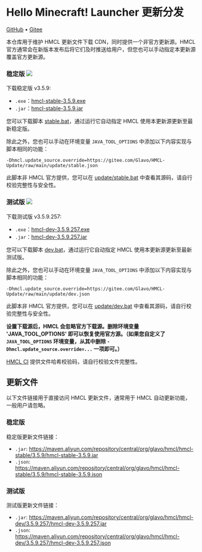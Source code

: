 # Hello Minecraft! Launcher 更新分发

[GitHub](https://github.com/HMCL-dev/HMCL-Update) • [Gitee](https://gitee.com/Glavo/HMCL-Update)

本仓库用于维护 HMCL 更新文件下载 CDN，同时提供一个非官方更新源。HMCL 官方通常会在新版本发布后将它们及时推送给用户，但您也可以手动指定本更新源覆盖官方更新源。


### 稳定版 [![](https://img.shields.io/maven-central/v/org.glavo.hmcl/hmcl-stable?label=稳定版)](https://search.maven.org/artifact/org.glavo.hmcl/hmcl-stable/3.5.9/pom)

下载稳定版 v3.5.9:

* `.exe`：[hmcl-stable-3.5.9.exe](https://maven.aliyun.com/repository/central/org/glavo/hmcl/hmcl-stable/3.5.9/hmcl-stable-3.5.9.exe)
* `.jar`：[hmcl-stable-3.5.9.jar](https://maven.aliyun.com/repository/central/org/glavo/hmcl/hmcl-stable/3.5.9/hmcl-stable-3.5.9.jar)

您可以下载脚本 [stable.bat](https://gitee.com/Glavo/HMCL-Update/attach_files/957979/download/stable.bat)，通过运行它自动指定 HMCL 使用本更新源更新至最新稳定版。

除此之外，您也可以手动在环境变量 `JAVA_TOOL_OPTIONS` 中添加以下内容实现与脚本相同的功能：

```
-Dhmcl.update_source.override=https://gitee.com/Glavo/HMCL-Update/raw/main/update/stable.json
```

此脚本非 HMCL 官方提供，您可以在 [update/stable.bat](update/stable.bat) 中查看其源码，请自行校验完整性与安全性。

### 测试版 [![](https://img.shields.io/maven-central/v/org.glavo.hmcl/hmcl-dev?label=测试版)](https://search.maven.org/artifact/org.glavo.hmcl/hmcl-dev/3.5.9.257/pom)

下载测试版 v3.5.9.257:

* `.exe`：[hmcl-dev-3.5.9.257.exe](https://maven.aliyun.com/repository/central/org/glavo/hmcl/hmcl-dev/3.5.9.257/hmcl-dev-3.5.9.257.exe)
* `.jar`：[hmcl-dev-3.5.9.257.jar](https://maven.aliyun.com/repository/central/org/glavo/hmcl/hmcl-dev/3.5.9.257/hmcl-dev-3.5.9.257.jar)

您可以下载脚本 [dev.bat](https://gitee.com/Glavo/HMCL-Update/attach_files/957978/download/dev.bat)，通过运行它自动指定 HMCL 使用本更新源更新至最新测试版。

除此之外，您也可以手动在环境变量 `JAVA_TOOL_OPTIONS` 中添加以下内容实现与脚本相同的功能：

```
-Dhmcl.update_source.override=https://gitee.com/Glavo/HMCL-Update/raw/main/update/dev.json
```

此脚本非 HMCL 官方提供，您可以在 [update/dev.bat](update/dev.bat) 中查看其源码，请自行校验完整性与安全性。

**设置下载源后，HMCL 会忽略官方下载源。删除环境变量 'JAVA_TOOL_OPTIONS' 即可以恢复使用官方源。（如果您自定义了 `JAVA_TOOL_OPTIONS` 环境变量，从其中删除 `-Dhmcl.update_source.override=...` 一项即可。）**

[HMCL CI](https://ci.huangyuhui.net/) 提供文件哈希校验码，请自行校验文件完整性。
## 更新文件

以下文件链接用于直接访问 HMCL 更新文件，通常用于 HMCL 自动更新功能，一般用户请忽略。

### 稳定版

稳定版更新文件链接：

* `.jar`: https://maven.aliyun.com/repository/central/org/glavo/hmcl/hmcl-stable/3.5.9/hmcl-stable-3.5.9.jar
* `.json`: https://maven.aliyun.com/repository/central/org/glavo/hmcl/hmcl-stable/3.5.9/hmcl-stable-3.5.9.json

### 测试版

测试版更新文件链接：

* `.jar`: https://maven.aliyun.com/repository/central/org/glavo/hmcl/hmcl-dev/3.5.9.257/hmcl-dev-3.5.9.257.jar
* `.json`: https://maven.aliyun.com/repository/central/org/glavo/hmcl/hmcl-dev/3.5.9.257/hmcl-dev-3.5.9.257.json

